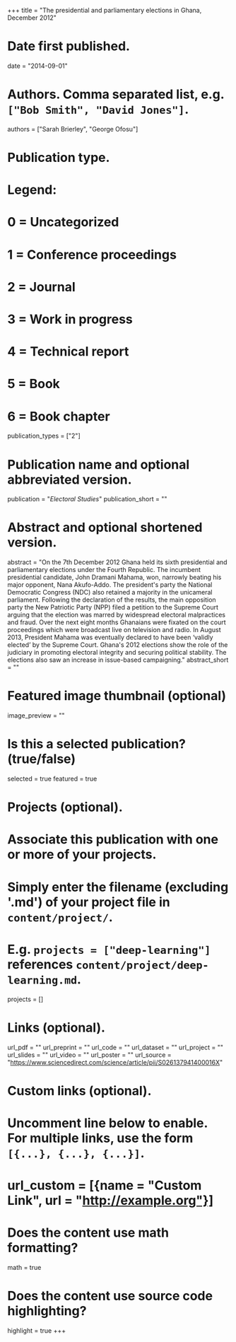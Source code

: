 +++
title = "The presidential and parliamentary elections in Ghana, December 2012"

# Date first published.
date = "2014-09-01"

# Authors. Comma separated list, e.g. `["Bob Smith", "David Jones"]`.
authors = ["Sarah Brierley", "George Ofosu"]

# Publication type.
# Legend:
# 0 = Uncategorized
# 1 = Conference proceedings
# 2 = Journal
# 3 = Work in progress
# 4 = Technical report
# 5 = Book
# 6 = Book chapter
publication_types = ["2"]

# Publication name and optional abbreviated version.
publication = "*Electoral Studies*"
publication_short = ""

# Abstract and optional shortened version.
abstract = "On the 7th December 2012 Ghana held its sixth presidential and parliamentary elections under the Fourth Republic. The incumbent presidential candidate, John Dramani Mahama, won, narrowly beating his major opponent, Nana Akufo-Addo. The president's party the National Democratic Congress (NDC) also retained a majority in the unicameral parliament. Following the declaration of the results, the main opposition party the New Patriotic Party (NPP) filed a petition to the Supreme Court arguing that the election was marred by widespread electoral malpractices and fraud. Over the next eight months Ghanaians were fixated on the court proceedings which were broadcast live on television and radio. In August 2013, President Mahama was eventually declared to have been ‘validly elected’ by the Supreme Court. Ghana's 2012 elections show the role of the judiciary in promoting electoral integrity and securing political stability. The elections also saw an increase in issue-based campaigning."
abstract_short = ""

# Featured image thumbnail (optional)
image_preview = ""

# Is this a selected publication? (true/false)
selected = true
featured = true

# Projects (optional).
#   Associate this publication with one or more of your projects.
#   Simply enter the filename (excluding '.md') of your project file in `content/project/`.
#   E.g. `projects = ["deep-learning"]` references `content/project/deep-learning.md`.
projects = []

# Links (optional).
url_pdf = ""
url_preprint = ""
url_code = ""
url_dataset = ""
url_project = ""
url_slides = ""
url_video = ""
url_poster = ""
url_source = "https://www.sciencedirect.com/science/article/pii/S026137941400016X"

# Custom links (optional).
#   Uncomment line below to enable. For multiple links, use the form `[{...}, {...}, {...}]`.
# url_custom = [{name = "Custom Link", url = "http://example.org"}]

# Does the content use math formatting?
math = true

# Does the content use source code highlighting?
highlight = true
+++
